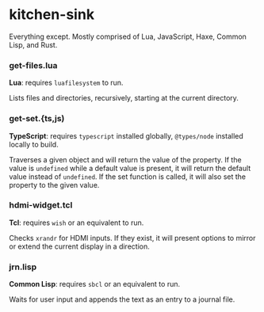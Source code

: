 # kitchen-sink
Everything except. Mostly comprised of Lua, JavaScript, Haxe, Common Lisp, and Rust.

### get-files.lua
**Lua**: requires `luafilesystem` to run.

Lists files and directories, recursively, starting at the current directory.

### get-set.{ts,js)
**TypeScript**: requires `typescript` installed globally, `@types/node` installed locally to build.

Traverses a given object and will return the value of the property. If the value is `undefined` while a default value is present, it will return the default value instead of `undefined`. If the set function is called, it will also set the property to the given value.

### hdmi-widget.tcl
**Tcl**: requires `wish` or an equivalent to run.

Checks `xrandr` for HDMI inputs. If they exist, it will present options to mirror or extend the current display in a direction.

### jrn.lisp
**Common Lisp**: requires `sbcl` or an equivalent to run.

Waits for user input and appends the text as an entry to a journal file.
